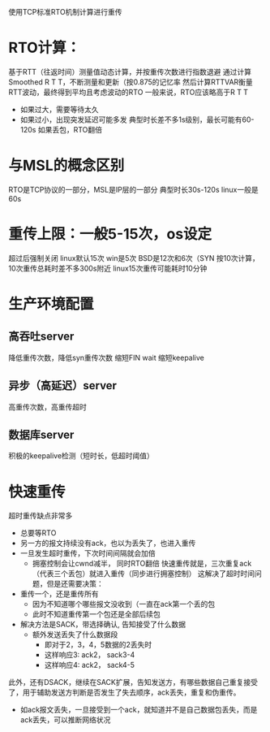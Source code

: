 使用TCP标准RTO机制计算进行重传
# RTO计算：
基于RTT（往返时间）测量值动态计算，并按重传次数进行指数退避
通过计算Smoothed R T T，不断测量和更新（按0.875的记忆率
然后计算RTTVAR衡量RTT波动，最终得到平均且考虑波动的RTO
一般来说，RTO应该略高于R T T
- 如果过大，需要等待太久
- 如果过小，出现突发延迟可能多发
典型时长差不多1s级别，最长可能有60-120s
如果丢包，RTO翻倍
# 与MSL的概念区别
RTO是TCP协议的一部分，MSL是IP层的一部分
典型时长30s-120s
linux一般是60s
# 重传上限：一般5-15次，os设定
超过后强制关闭
linux默认15次
win是5次
BSD是12次和6次（SYN
按10次计算，10次重传总耗时差不多300s附近
linux15次重传可能耗时10分钟

# 生产环境配置
## 高吞吐server
降低重传次数，降低syn重传次数
缩短FIN wait
缩短keepalive
## 异步（高延迟）server
高重传次数，高重传超时

## 数据库server
积极的keepalive检测（短时长，低超时阈值）

# 快速重传
超时重传缺点非常多
- 总要等RTO
- 另一方的报文持续没有ack，也以为丢失了，也进入重传
- 一旦发生超时重传，下次时间间隔就会加倍
	- 拥塞控制会让cwnd减半， 同时RTO翻倍
快速重传就是，三次重复ack（代表三个丢包）就进入重传（同步进行拥塞控制）
这解决了超时时间问题，但是还需要决策：
- 重传一个，还是重传所有
	- 因为不知道哪个哪些报文没收到（一直在ack第一个丢的包
	- 此时不知道重传第一个包还是全部后续包
- 解决方法是SACK，带选择确认, 告知接受了什么数据
	- 额外发送丢失了什么数据段
		- 即对于2，3，4，5数据的2丢失时
		- 这样响应3: ack2， sack3-4
		- 这样响应4: ack2， sack4-5

此外，还有DSACK，继续在SACK扩展，告知发送方，有哪些数据自己重复接受了，用于辅助发送方判断是否发生了失去顺序，ack丢失，重复和伪重传。
- 如ack报文丢失，一旦接受到一个ack，就知道并不是自己数据包丢失，而是ack丢失，可以推断网络状况